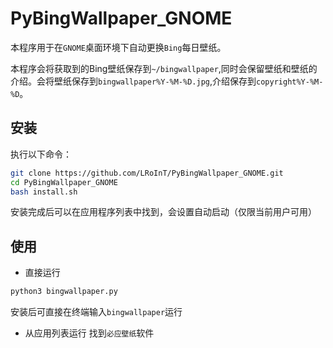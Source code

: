 # PyBingWallpaper_GNOME

本程序用于在`GNOME`桌面环境下自动更换`Bing`每日壁纸。

本程序会将获取到的Bing壁纸保存到`~/bingwallpaper`,同时会保留壁纸和壁纸的介绍。会将壁纸保存到`bingwallpaper%Y-%M-%D.jpg`,介绍保存到`copyright%Y-%M-%D`。

## 安装

执行以下命令：

```Bash
git clone https://github.com/LRoInT/PyBingWallpaper_GNOME.git
cd PyBingWallpaper_GNOME
bash install.sh
```

安装完成后可以在应用程序列表中找到，会设置自动启动（仅限当前用户可用）

## 使用

- 直接运行

```Bash
python3 bingwallpaper.py
```

安装后可直接在终端输入`bingwallpaper`运行

- 从应用列表运行
找到`必应壁纸`软件
